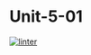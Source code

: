 # Unit-5-01
[![linter](https://github.com/<OWNER>/<REPOSITORY>/workflows/linter/badge.svg)](https://github.com/marketplace/actions/super-linter)
